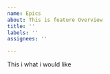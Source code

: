 ```yaml
---
name: Epics
about: This is feature Overview
title: ''
labels: ''
assignees: ''

---
```


This i what i would like
